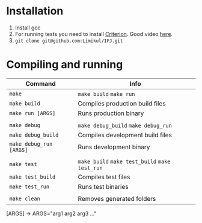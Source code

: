 # Installation
1. Install gcc
2. For running tests you need to install [Criterion](https://github.com/Snaipe/Criterion). Good video [here](https://www.youtube.com/watch?v=p-gi6ukMBPY).
3. `git clone git@github.com:Limikul/IFJ.git`

# Compiling and running
| Command                   | Info                                          |
| ---------------------     | --------------------------------------------- |
| `make`                    | `make build` `make run`                       |
| `make build`              | Compiles production build files               |
| `make run [ARGS]`         | Runs production binary                        |
|||
| `make debug`              | `make debug_build` `make debug_run`           |
| `make debug_build`        | Compiles development build files              |
| `make debug_run [ARGS]`   | Runs development binary                       |
|||
| `make test`               | `make build` `make test_build` `make test_run`|
| `make test_build`         | Compiles test files                           |
| `make test_run`           | Runs test binaries                            |
|||
| `make clean`              | Removes generated folders                     |

[ARGS] -> ARGS="arg1 arg2 arg3 ..."